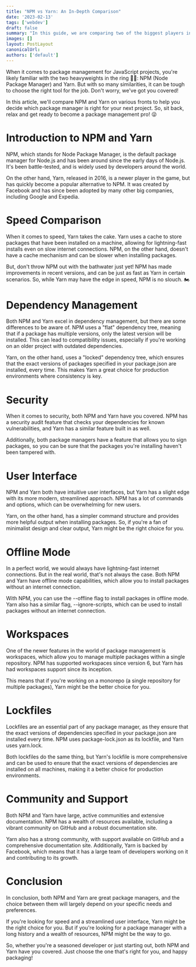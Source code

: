 ```yaml
---
title: "NPM vs Yarn: An In-Depth Comparison"
date: '2023-02-13'
tags: ['webdev']
draft: false
summary: "In this guide, we are comparing two of the biggest players in the world of JavaScript package management: NPM and Yarn. NPM, the default package manager for Node.js, has a large repository of packages and a simple UI. Meanwhile, Yarn offers faster performance, improved security, and a more user-friendly interface. Yarn also has offline installation and workspaces support. Get all the information you need to choose between NPM and Yarn in this comprehensive comparison guide."
images: []
layout: PostLayout
canonicalUrl:
authors: ['default']
---
```


When it comes to package management for JavaScript projects, you're likely familiar with the two heavyweights in the ring 💪🏻: NPM (Node Package Manager) and Yarn. But with so many similarities, it can be tough to choose the right tool for the job. Don't worry, we've got you covered!

In this article, we'll compare NPM and Yarn on various fronts to help you decide which package manager is right for your next project. So, sit back, relax and get ready to become a package management pro! 😜

# Introduction to NPM and Yarn
NPM, which stands for Node Package Manager, is the default package manager for Node.js and has been around since the early days of Node.js. It's been battle-tested, and is widely used by developers around the world. 

On the other hand, Yarn, released in 2016, is a newer player in the game, but has quickly become a popular alternative to NPM. It was created by Facebook and has since been adopted by many other big companies, including Google and Expedia. 

# Speed Comparison 
When it comes to speed, Yarn takes the cake. Yarn uses a cache to store packages that have been installed on a machine, allowing for lightning-fast installs even on slow internet connections. NPM, on the other hand, doesn't have a cache mechanism and can be slower when installing packages.

But, don't throw NPM out with the bathwater just yet! NPM has made improvements in recent versions, and can be just as fast as Yarn in certain scenarios. So, while Yarn may have the edge in speed, NPM is no slouch. 🏍

# Dependency Management
Both NPM and Yarn excel in dependency management, but there are some differences to be aware of. NPM uses a "flat" dependency tree, meaning that if a package has multiple versions, only the latest version will be installed. This can lead to compatibility issues, especially if you're working on an older project with outdated dependencies.

Yarn, on the other hand, uses a "locked" dependency tree, which ensures that the exact versions of packages specified in your package.json are installed, every time. This makes Yarn a great choice for production environments where consistency is key.

# Security
When it comes to security, both NPM and Yarn have you covered. NPM has a security audit feature that checks your dependencies for known vulnerabilities, and Yarn has a similar feature built in as well.

Additionally, both package managers have a feature that allows you to sign packages, so you can be sure that the packages you're installing haven't been tampered with.

# User Interface
NPM and Yarn both have intuitive user interfaces, but Yarn has a slight edge with its more modern, streamlined approach. NPM has a lot of commands and options, which can be overwhelming for new users.

Yarn, on the other hand, has a simpler command structure and provides more helpful output when installing packages. So, if you're a fan of minimalist design and clear output, Yarn might be the right choice for you.

# Offline Mode
In a perfect world, we would always have lightning-fast internet connections. But in the real world, that's not always the case. Both NPM and Yarn have offline mode capabilities, which allow you to install packages without an internet connection.

With NPM, you can use the --offline flag to install packages in offline mode. Yarn also has a similar flag, --ignore-scripts, which can be used to install packages without an internet connection.

# Workspaces
One of the newer features in the world of package management is workspaces, which allow you to manage multiple packages within a single repository. NPM has supported workspaces since version 6, but Yarn has had workspaces support since its inception.

This means that if you're working on a monorepo (a single repository for multiple packages), Yarn might be the better choice for you.

# Lockfiles
Lockfiles are an essential part of any package manager, as they ensure that the exact versions of dependencies specified in your package.json are installed every time. NPM uses package-lock.json as its lockfile, and Yarn uses yarn.lock.

Both lockfiles do the same thing, but Yarn's lockfile is more comprehensive and can be used to ensure that the exact versions of dependencies are installed on all machines, making it a better choice for production environments.

# Community and Support
Both NPM and Yarn have large, active communities and extensive documentation. NPM has a wealth of resources available, including a vibrant community on GitHub and a robust documentation site.

Yarn also has a strong community, with support available on GitHub and a comprehensive documentation site. Additionally, Yarn is backed by Facebook, which means that it has a large team of developers working on it and contributing to its growth.

# Conclusion
In conclusion, both NPM and Yarn are great package managers, and the choice between them will largely depend on your specific needs and preferences.

If you're looking for speed and a streamlined user interface, Yarn might be the right choice for you. But if you're looking for a package manager with a long history and a wealth of resources, NPM might be the way to go.

So, whether you're a seasoned developer or just starting out, both NPM and Yarn have you covered. Just choose the one that's right for you, and happy packaging!